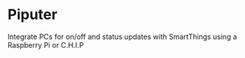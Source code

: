 # Piputer
Integrate PCs for on/off and status updates with SmartThings using a Raspberry Pi or C.H.I.P
